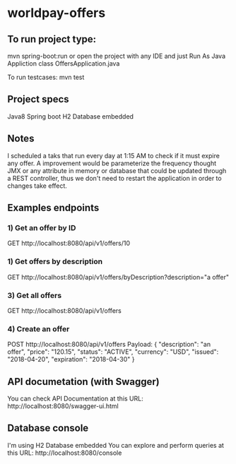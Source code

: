 # worldpay-offers


## To run project type:
mvn spring-boot:run
or open the project with any IDE and just Run As Java Appliction class OffersApplication.java

To run testcases:
mvn test



## Project specs
Java8
Spring boot
H2 Database embedded



## Notes
I scheduled a taks that run every day at 1:15 AM to check if it must expire any offer.
A improvement would be parameterize the frequency thought JMX 
or any attribute in memory or database that could be updated through a REST controller,
thus we don't need to restart the application in order to changes take effect.


## Examples endpoints

### 1) Get an offer by ID
GET
http://localhost:8080/api/v1/offers/10


### 1) Get offers by description
GET
http://localhost:8080/api/v1/offers/byDescription?description="a offer"


### 3) Get all offers
GET
http://localhost:8080/api/v1/offers


### 4) Create an offer
POST
http://localhost:8080/api/v1/offers
Payload:
{
	"description": "an offer",
	"price": "120.15",
	"status": "ACTIVE",
	"currency": "USD",
	"issued": "2018-04-20",
	"expiration": "2018-04-30"
}



## API documetation (with Swagger)
You can check API Documentation at this URL:
http://localhost:8080/swagger-ui.html

## Database console
I'm using H2 Database embedded
You can explore and perform queries at this URL:
http://localhost:8080/console